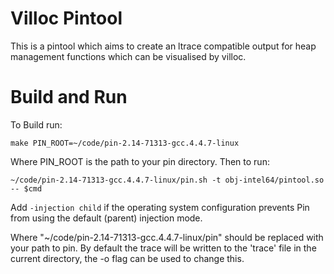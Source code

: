 # Villoc Pintool
This is a pintool which aims to create an ltrace compatible output for heap management functions
which can be visualised by villoc.
# Build and Run
To Build run:
```shell
make PIN_ROOT=~/code/pin-2.14-71313-gcc.4.4.7-linux
```
Where PIN_ROOT is the path to your pin directory.
Then to run:
```shell
~/code/pin-2.14-71313-gcc.4.4.7-linux/pin.sh -t obj-intel64/pintool.so -- $cmd
```
Add `-injection child` if the operating system configuration prevents Pin from using the
default (parent) injection mode.

Where "~/code/pin-2.14-71313-gcc.4.4.7-linux/pin" should be replaced with your path to pin.
By default the trace will be written to the 'trace' file in the current directory,
the -o flag can be used to change this.

